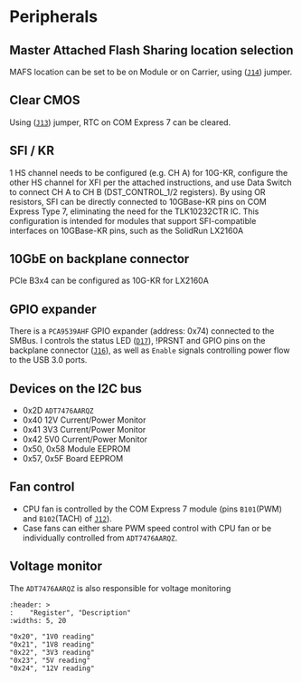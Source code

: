# Peripherals

## Master Attached Flash Sharing location selection
MAFS location can be set to be on Module or on Carrier, using ([`J14`](#J14)) jumper.

## Clear CMOS
Using ([`J13`](#J13)) jumper, RTC on COM Express 7 can be cleared.

## SFI / KR

1 HS channel needs to be configured (e.g. CH A) for 10G-KR, configure the other HS channel for XFI per the attached instructions,  and use Data Switch to connect CH A to CH B (DST_CONTROL_1/2 registers).
By using OR resistors, SFI can be directly connected to 10GBase-KR pins on COM Express Type 7, eliminating the need for the TLK10232CTR IC. This configuration is intended for modules that support SFI-compatible interfaces on 10GBase-KR pins, such as the SolidRun LX2160A


## 10GbE on backplane connector

PCIe B3x4 can be configured as 10G-KR for LX2160A

## GPIO expander

There is a `PCA9539AHF` GPIO expander (address: 0x74) connected to the SMBus. I controls the status LED ([`D17`](#D17)), !PRSNT and GPIO pins on the backplane connector ([`J16`](#J16)),
as well as `Enable` signals controlling power flow to the USB 3.0 ports.

## Devices on the I2C bus
- 0x2D `ADT7476AARQZ`
- 0x40 12V Current/Power Monitor
- 0x41 3V3 Current/Power Monitor
- 0x42 5V0 Current/Power Monitor 
- 0x50, 
  0x58 Module EEPROM 
- 0x57,
  0x5F Board EEPROM

## Fan control

- CPU fan is controlled by the COM Express 7 module (pins `B101`(PWM) and `B102`(TACH) of [`J12`](#J12)).
- Case fans can either share PWM speed control with CPU fan or be individually controlled from `ADT7476AARQZ`.


## Voltage monitor

The `ADT7476AARQZ` is also responsible for voltage monitoring

```{csv-table}
:header: >
:    "Register", "Description"
:widths: 5, 20

"0x20", "1V0 reading"
"0x21", "1V8 reading"
"0x22", "3V3 reading"
"0x23", "5V reading"
"0x24", "12V reading"
```
